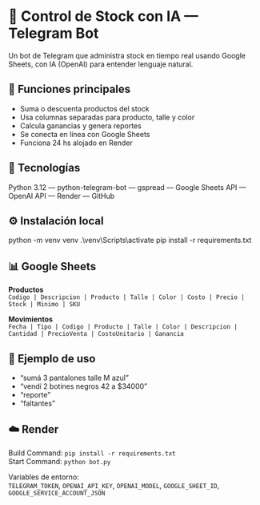 # 🤖 Control de Stock con IA — Telegram Bot

Un bot de Telegram que administra stock en tiempo real usando Google Sheets, con IA (OpenAI) para entender lenguaje natural.

## 🚀 Funciones principales
- Suma o descuenta productos del stock
- Usa columnas separadas para producto, talle y color
- Calcula ganancias y genera reportes
- Se conecta en línea con Google Sheets
- Funciona 24 hs alojado en Render

## 🧱 Tecnologías
Python 3.12 — python-telegram-bot — gspread — Google Sheets API — OpenAI API — Render — GitHub

## ⚙️ Instalación local
python -m venv venv
.\venv\Scripts\activate
pip install -r requirements.txt

## 📊 Google Sheets
**Productos**  
`Codigo | Descripcion | Producto | Talle | Color | Costo | Precio | Stock | Minimo | SKU`  

**Movimientos**  
`Fecha | Tipo | Codigo | Producto | Talle | Color | Descripcion | Cantidad | PrecioVenta | CostoUnitario | Ganancia`

## 🧠 Ejemplo de uso
- “sumá 3 pantalones talle M azul”
- “vendí 2 botines negros 42 a $34000”
- “reporte”
- “faltantes”

## ☁️ Render
Build Command: `pip install -r requirements.txt`  
Start Command: `python bot.py`

Variables de entorno:  
`TELEGRAM_TOKEN`, `OPENAI_API_KEY`, `OPENAI_MODEL`, `GOOGLE_SHEET_ID`, `GOOGLE_SERVICE_ACCOUNT_JSON`
